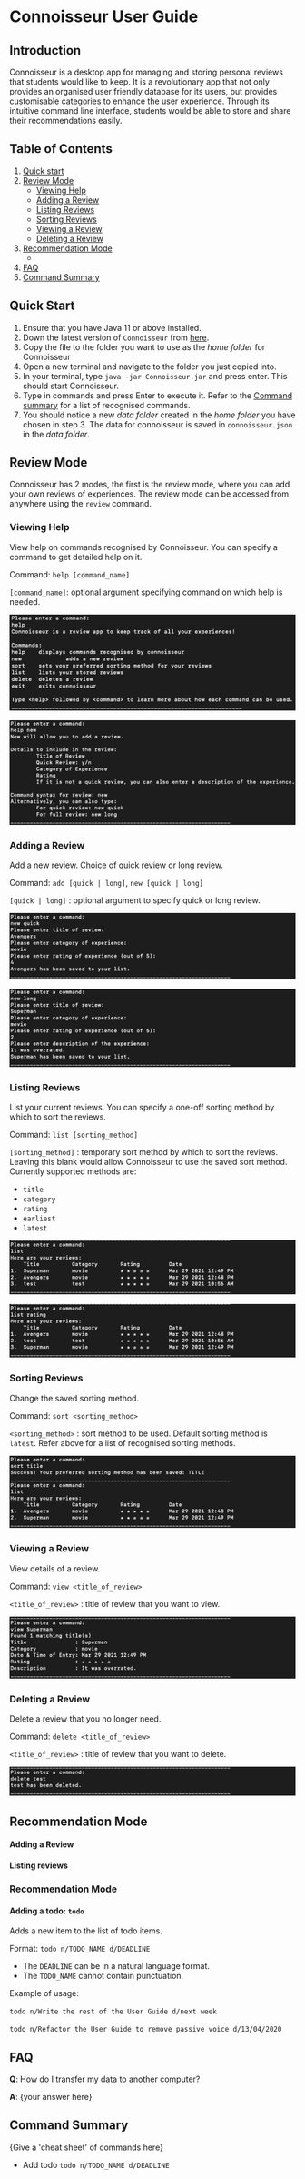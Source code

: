 # Connoisseur User Guide

## Introduction

Connoisseur is a desktop app for managing and storing personal reviews that students would like to keep. It is a
revolutionary app that not only provides an organised user friendly database for its users, but provides customisable
categories to enhance the user experience. Through its intuitive command line interface, students would be able to store
and share their recommendations easily.

## Table of Contents

1. [Quick start](#Quick_Start)
2. [Review Mode](#Review_Mode)
    * [Viewing Help](#Viewing_help)
    * [Adding a Review](#Adding_a_review)
    * [Listing Reviews](#Listing_reviews)
    * [Sorting Reviews](#Sorting_reviews)
    * [Viewing a Review](#Viewing_a_review)
    * [Deleting a Review](#Deleting_a_review)
3. [Recommendation Mode](#Recommendation_Mode)
    * []()
4. [FAQ](#FAQ)
5. [Command Summary](#Command_Summary)

## Quick Start

1. Ensure that you have Java 11 or above installed.
2. Down the latest version of `Connoisseur` from [here](https://github.com/AY2021S2-CS2113T-F08-3/tp/releases).
3. Copy the file to the folder you want to use as the _home folder_ for Connoisseur
4. Open a new terminal and navigate to the folder you just copied into. 
5. In your terminal, type `java -jar Connoisseur.jar` and press enter. This should start Connoisseur. 
6. Type in commands and press Enter to execute it. 
    Refer to the [Command summary](#command_summary) for a list of recognised commands. 
7. You should notice a new _data folder_ created in the _home folder_ you have chosen in step 3. The data for connoisseur is saved in `connoisseur.json` in the _data folder_. 

## Review Mode
Connoisseur has 2 modes, the first is the review mode, where you can add your own reviews of experiences. The review mode can be accessed from anywhere using the `review` command. 

### Viewing Help
View help on commands recognised by Connoisseur. You can specify a command to get detailed help on it. 

Command: `help [command_name]`

`[command_name]`: optional argument specifying command on which help is needed. 

![](Images/ug/help_general.png)

![](Images/ug/help_new.png)

### Adding a Review
Add a new review. Choice of quick review or long review. 

Command: `add [quick | long]`, `new [quick | long]`

`[quick | long]` : optional argument to specify quick or long review. 

![](Images/ug/new_quick.png)

![](Images/ug/new_long.png)

### Listing Reviews
List your current reviews. You can specify a one-off sorting method by which to sort the reviews. 

Command: `list [sorting_method]`

`[sorting_method]` : temporary sort method by which to sort the reviews. Leaving this blank would allow Connoisseur to use the saved sort method. Currently supported methods are: 
* `title`
* `category`
* `rating`
* `earliest`
* `latest`

![](Images/ug/list_review.png)

![](Images/ug/list_review_rating.png)

### Sorting Reviews
Change the saved sorting method. 

Command: `sort <sorting_method>`

`<sorting_method>` : sort method to be used. Default sorting method is `latest`. Refer above for a list of recognised sorting methods. 

![](Images/ug/sort_review.png)

### Viewing a Review
View details of a review. 

Command: `view <title_of_review>`

`<title_of_review>` : title of review that you want to view. 

![](Images/ug/view_review.png)

### Deleting a Review
Delete a review that you no longer need. 

Command: `delete <title_of_review>`

`<title_of_review>` : title of review that you want to delete. 

![](Images/ug/delete_review.png)

## Recommendation Mode

#### Adding a Review

#### Listing reviews
### Recommendation Mode

#### Adding a todo: `todo`

Adds a new item to the list of todo items.

Format: `todo n/TODO_NAME d/DEADLINE`

* The `DEADLINE` can be in a natural language format.
* The `TODO_NAME` cannot contain punctuation.

Example of usage:

`todo n/Write the rest of the User Guide d/next week`

`todo n/Refactor the User Guide to remove passive voice d/13/04/2020`

## FAQ

**Q**: How do I transfer my data to another computer?

**A**: {your answer here}

## Command Summary

{Give a 'cheat sheet' of commands here}

* Add todo `todo n/TODO_NAME d/DEADLINE`
